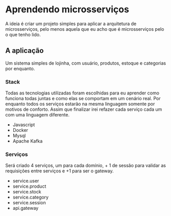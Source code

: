 # Aprendendo microsserviços

A ideia é criar um projeto simples para aplicar a arquitetura de microsserviços,
pelo menos aquela que eu acho que é microsserviços pelo o que tenho lido.

## A aplicação

Um sistema simples de lojinha, com usuário, produtos, estoque e categorias por
enquanto.

### Stack

Todas as tecnologias utilizadas foram escolhidas para eu aprender como funciona
todas juntas e como elas se comportam em um cenário real. Por enquanto todos os
serviços estarão na mesma linguagem somente por motivos de conforto. Assim que
finalizar irei refazer cada serviço cada um com uma linguagem diferente.

- Javascript
- Docker
- Mysql
- Apache Kafka

### Serviços

Será criado 4 serviços, um para cada domínio, + 1 de sessão para validar as
requisições entre serviços e +1 para ser o gateway.

- service.user
- service.product
- service.stock
- service.category
- service.session
- api.gateway
